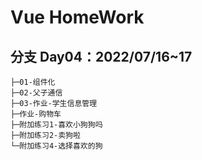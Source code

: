 # Vue HomeWork  
## 分支 Day04：2022/07/16~17  
```
├─01-组件化
├─02-父子通信
├─03-作业-学生信息管理
├─作业-购物车
├─附加练习1-喜欢小狗狗吗
├─附加练习2-卖狗啦
└─附加练习4-选择喜欢的狗
```